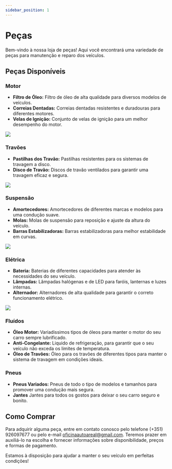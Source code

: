 ```yaml
---
sidebar_position: 1
---
```


# Peças

Bem-vindo à nossa loja de peças! Aqui você encontrará uma variedade de peças para manutenção e reparo dos veículos.

## Peças Disponíveis

### Motor

- **Filtro de Óleo:** Filtro de óleo de alta qualidade para diversos modelos de veículos.
- **Correias Dentadas:** Correias dentadas resistentes e duradouras para diferentes motores.
- **Velas de Ignição:** Conjunto de velas de ignição para um melhor desempenho do motor.

![](https://encrypted-tbn0.gstatic.com/images?q=tbn:ANd9GcR701pnoWq2-E0fSFNU35FoOwZ4OuBNnWu7Hg&usqp=CAU)

### Travões

- **Pastilhas dos Travão:** Pastilhas resistentes para os sistemas de travagem a disco.
- **Disco de Travão:** Discos de travão ventilados para garantir uma travagem eficaz e segura.

![](https://encrypted-tbn0.gstatic.com/images?q=tbn:ANd9GcQBj-kNOiy2Hdx3a9WSTo6fQZjPRkedDRUukw&usqp=CAU)

### Suspensão

- **Amortecedores:** Amortecedores de diferentes marcas e modelos para uma condução suave.
- **Molas:** Molas de suspensão para reposição e ajuste da altura do veículo.
- **Barras Estabilizadoras:** Barras estabilizadoras para melhor estabilidade em curvas.

![](https://encrypted-tbn0.gstatic.com/images?q=tbn:ANd9GcQr78_dZ-WPfDQcjHqTxIKhT54k3TiNDSrIpg&usqp=CAU)

### Elétrica

- **Bateria:** Baterias de diferentes capacidades para atender às necessidades do seu veículo.
- **Lâmpadas:** Lâmpadas halógenas e de LED para faróis, lanternas e luzes internas.
- **Alternador:** Alternadores de alta qualidade para garantir o correto funcionamento elétrico.

![](https://encrypted-tbn0.gstatic.com/images?q=tbn:ANd9GcSZS6Gy5k4GbDlq5oDA8y8C8PJch7A-atgugQ&usqp=CAU)

### Fluídos

- **Óleo Motor:** Variadissimos tipos de óleos para manter o motor do seu carro sempre lubrificado.
- **Anti-Congelante:** Liquido de refrigeração, para garantir que o seu veículo não exceda os limites de temperatura.
- **Óleo de Travões:** Óleo para os travões de diferentes tipos para manter o sistema de travagem em condições ideais.

### Pneus

- **Pneus Variados:** Pneus de todo o tipo de modelos e tamanhos para promover uma condução mais segura.
- **Jantes** Jantes para todos os gostos para deixar o seu carro seguro e bonito.

## Como Comprar

Para adquirir alguma peça, entre em contato conosco pelo telefone (+351) 926097677 ou pelo e-mail [oficinaautoareal@gmail.com](mailto:oficinaautoareal@gmail.com). Teremos prazer em auxiliá-lo na escolha e fornecer informações sobre disponibilidade, preços e formas de pagamento.

Estamos à disposição para ajudar a manter o seu veículo em perfeitas condições!
